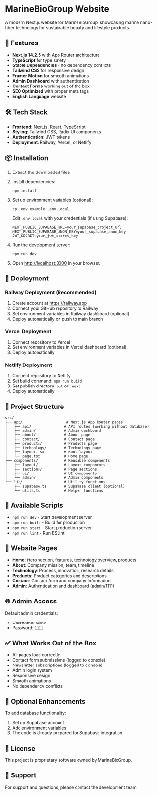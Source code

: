 # MarineBioGroup Website

A modern Next.js website for MarineBioGroup, showcasing marine nano-fiber technology for sustainable beauty and lifestyle products.

## 🚀 Features

- **Next.js 14.2.5** with App Router architecture
- **TypeScript** for type safety
- **Stable Dependencies** - no dependency conflicts
- **Tailwind CSS** for responsive design
- **Framer Motion** for smooth animations
- **Admin Dashboard** with authentication
- **Contact Forms** working out of the box
- **SEO Optimized** with proper meta tags
- **English Language** website

## 🛠️ Tech Stack

- **Frontend**: Next.js, React, TypeScript
- **Styling**: Tailwind CSS, Radix UI components
- **Authentication**: JWT tokens
- **Deployment**: Railway, Vercel, or Netlify

## 📦 Installation

1. Extract the downloaded files
2. Install dependencies:
   ```bash
   npm install
   ```

3. Set up environment variables (optional):
   ```bash
   cp .env.example .env.local
   ```
   
   Edit `.env.local` with your credentials (if using Supabase):
   ```
   NEXT_PUBLIC_SUPABASE_URL=your_supabase_project_url
   NEXT_PUBLIC_SUPABASE_ANON_KEY=your_supabase_anon_key
   JWT_SECRET=your_jwt_secret_key
   ```

4. Run the development server:
   ```bash
   npm run dev
   ```

5. Open [http://localhost:3000](http://localhost:3000) in your browser.

## 🚀 Deployment

### Railway Deployment (Recommended)

1. Create account at https://railway.app
2. Connect your GitHub repository to Railway
3. Set environment variables in Railway dashboard (optional)
4. Deploy automatically on push to main branch

### Vercel Deployment

1. Connect repository to Vercel
2. Set environment variables in Vercel dashboard (optional)
3. Deploy automatically

### Netlify Deployment

1. Connect repository to Netlify
2. Set build command: `npm run build`
3. Set publish directory: `out` or `.next`
4. Deploy automatically

## 📁 Project Structure

```
src/
├── app/                    # Next.js App Router pages
│   ├── api/               # API routes (working without database)
│   ├── admin/             # Admin dashboard
│   ├── about/             # About page
│   ├── contact/           # Contact page
│   ├── products/          # Products page
│   ├── technology/        # Technology page
│   ├── layout.tsx         # Root layout
│   └── page.tsx           # Home page
├── components/            # Reusable components
│   ├── layout/            # Layout components
│   ├── sections/          # Page sections
│   ├── ui/                # UI components
│   └── admin/             # Admin components
└── lib/                   # Utility functions
    ├── supabase.ts        # Supabase client (optional)
    └── utils.ts           # Helper functions
```

## 🔧 Available Scripts

- `npm run dev` - Start development server
- `npm run build` - Build for production
- `npm run start` - Start production server
- `npm run lint` - Run ESLint

## 🎨 Website Pages

- **Home**: Hero section, features, technology overview, products
- **About**: Company mission, team, timeline
- **Technology**: Process, innovation, research details
- **Products**: Product categories and descriptions
- **Contact**: Contact form and company information
- **Admin**: Authentication and dashboard (admin/1111)

## 🌐 Admin Access

Default admin credentials:
- Username: `admin`
- Password: `1111`

## ✅ What Works Out of the Box

- All pages load correctly
- Contact form submissions (logged to console)
- Newsletter subscriptions (logged to console)
- Admin login system
- Responsive design
- Smooth animations
- No dependency conflicts

## 🔧 Optional Enhancements

To add database functionality:
1. Set up Supabase account
2. Add environment variables
3. The code is already prepared for Supabase integration

## 📝 License

This project is proprietary software owned by MarineBioGroup.

## 🤝 Support

For support and questions, please contact the development team.